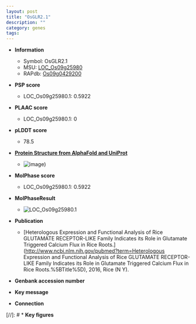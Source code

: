 ```yaml
---
layout: post
title: "OsGLR2.1"
description: ""
category: genes
tags: 
---
```


* **Information**  
    + Symbol: OsGLR2.1  
    + MSU: [LOC_Os09g25980](http://rice.plantbiology.msu.edu/cgi-bin/ORF_infopage.cgi?orf=LOC_Os09g25980)  
    + RAPdb: [Os09g0429200](http://rapdb.dna.affrc.go.jp/viewer/gbrowse_details/irgsp1?name=Os09g0429200)  

* **PSP score**  
    + LOC_Os09g25980.1: 0.5922 

* **PLAAC score**  
    + LOC_Os09g25980.1: 0 

* **pLDDT score**
    + 78.5

* **[Protein Structure from AlphaFold and UniProt](https://www.uniprot.org/uniprotkb/A0A0P0XLY5/entry#structure)**
    + ![image](https://ricepsp.github.io/images/A/AF-A0A0P0XLY5-F1.png))

* **MolPhase score**
    + LOC_Os09g25980.1: 0.5922

* **MolPhaseResult**
    + ![LOC_Os09g25980.1](https://ricepsp.github.io/pictures/LOC_Os09g/LOC_Os09g25980.1.png)

* **Publication**  
    + [Heterologous Expression and Functional Analysis of Rice GLUTAMATE RECEPTOR-LIKE Family Indicates its Role in Glutamate Triggered Calcium Flux in Rice Roots.](http://www.ncbi.nlm.nih.gov/pubmed?term=Heterologous Expression and Functional Analysis of Rice GLUTAMATE RECEPTOR-LIKE Family Indicates its Role in Glutamate Triggered Calcium Flux in Rice Roots.%5BTitle%5D), 2016, Rice (N Y).

* **Genbank accession number**  

* **Key message**  

* **Connection**  

[//]: # * **Key figures**  


